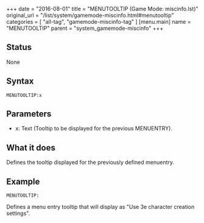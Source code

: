 +++
date = "2016-08-01"
title = "MENUTOOLTIP (Game Mode: miscinfo.lst)"
original_url = "/list/system/gamemode-miscinfo.html#menutooltip"
categories = [ "all-tag", "gamemode-miscinfo-tag" ]
[menu.main]
    name = "MENUTOOLTIP"
    parent = "system_gamemode-miscinfo"
+++

## Status

None

## Syntax

`MENUTOOLTIP:x`

## Parameters

-   x: Text (Tooltip to be displayed for the
    previous MENUENTRY).



What it does
------------

Defines the tooltip displayed for the previously defined menuentry.

Example
-------

`MENUTOOLTIP:`

Defines a menu entry tooltip that will display as "Use 3e character
creation settings".

